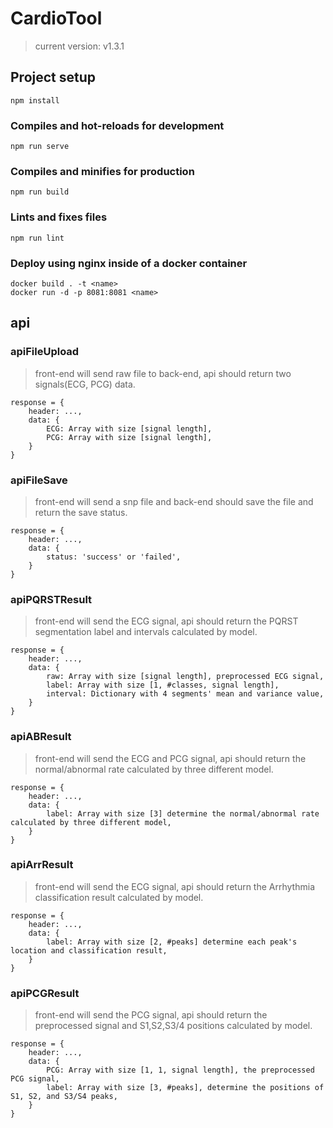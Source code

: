# CardioTool
>current version: v1.3.1

## Project setup
```
npm install
```

### Compiles and hot-reloads for development
```
npm run serve
```

### Compiles and minifies for production
```
npm run build
```

### Lints and fixes files
```
npm run lint
```

### Deploy using nginx inside of a docker container
```
docker build . -t <name>
docker run -d -p 8081:8081 <name>
```

## api
### apiFileUpload
> front-end will send raw file to back-end, api should return two signals(ECG, PCG) data.
```
response = {
    header: ...,
    data: {
        ECG: Array with size [signal length],
        PCG: Array with size [signal length],
    }
}
```
### apiFileSave
> front-end will send a snp file and back-end should save the file and return the save status.
```
response = {
    header: ...,
    data: {
        status: 'success' or 'failed',
    }
}
```
### apiPQRSTResult
> front-end will send the ECG signal, api should return the PQRST segmentation label and intervals calculated by model.
```
response = {
    header: ...,
    data: {
        raw: Array with size [signal length], preprocessed ECG signal,
        label: Array with size [1, #classes, signal length],
        interval: Dictionary with 4 segments' mean and variance value,
    }
}
```
### apiABResult
> front-end will send the ECG and PCG signal, api should return the normal/abnormal rate calculated by three different model.
``` 
response = {
    header: ...,
    data: {
        label: Array with size [3] determine the normal/abnormal rate calculated by three different model,
    }
}
```
### apiArrResult
> front-end will send the ECG signal, api should return the Arrhythmia classification result calculated by model.
```
response = {
    header: ...,
    data: {
        label: Array with size [2, #peaks] determine each peak's location and classification result,
    }
}
```
### apiPCGResult
> front-end will send the PCG signal, api should return the preprocessed signal and S1,S2,S3/4 positions calculated by model.
```
response = {
    header: ...,
    data: {
        PCG: Array with size [1, 1, signal length], the preprocessed PCG signal,
        label: Array with size [3, #peaks], determine the positions of S1, S2, and S3/S4 peaks,
    }
}
```